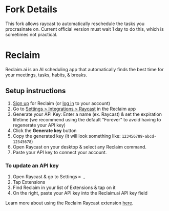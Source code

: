# Fork Details
 This fork allows raycast to automatically reschedule the tasks you procrasinate on. Current official version must wait 1 day to do this, which is sometimes not practical.

# Reclaim

Reclaim.ai is an AI scheduling app that automatically finds the best time for your meetings, tasks, habits, & breaks.

## Setup instructions

1. [Sign up](https://app.reclaim.ai/signup) for Reclaim (or [log in](https://app.reclaim.ai/login) to your account)
1. Go to [Settings > Integrations > Raycast](https://app.reclaim.ai/settings/integrations/raycast) in the Reclaim app
1. Generate your API Key: Enter a name (ex. Raycast) & set the expiration lifetime (we recommend using the default "Forever" to avoid having to regenerate your API key)
1. Click the **Generate key** button
1. Copy the generated key (it will look something like: `123456789-abcd-12345678`)
1. Open Raycast on your desktop & select any Reclaim command.
1. Paste your API key to connect your account.

### To update an API key

1. Open Raycast & go to Settings `⌘ ,`
1. Tap Extensions
1. Find Reclaim in your list of Extensions & tap on it
1. On the right, paste your API key into the Reclaim.ai API key field

Learn more about using the Reclaim Raycast extension [here](https://help.reclaim.ai/en/articles/8136585-raycast-extension-overview).